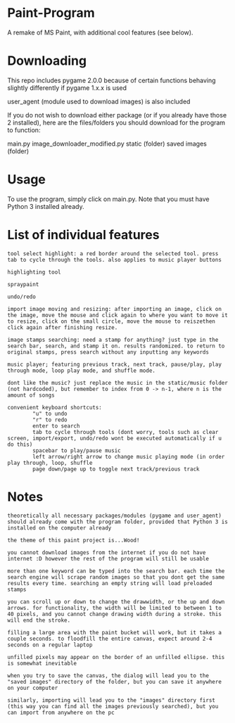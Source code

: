 # Paint-Program
A remake of MS Paint, with additional cool features (see below).

# Downloading

This repo includes pygame 2.0.0 because of certain functions behaving slightly differently if pygame 1.x.x is used

user_agent (module used to download images) is also included

If you do not wish to download either package (or if you already have those 2 installed), here are the files/folders you should download for the program to function:

main.py
image_downloader_modified.py
static (folder)
saved images (folder)


# Usage
To use the program, simply click on main.py. Note that you must have Python 3 installed already.


# List of individual features

    tool select highlight: a red border around the selected tool. press tab to cycle through the tools. also applies to music player buttons
    
    highlighting tool
    
    spraypaint
    
    undo/redo
    
    import image moving and resizing: after importing an image, click on the image, move the mouse and click again to where you want to move it
    to resize, click on the small circle, move the mouse to reiszethen click again after finishing resize.
    
    image stamps searching: need a stamp for anything? just type in the search bar, search, and stamp it on. results randomized. to return to original stamps, press search without any inputting any keywords
    
    music player; featuring previous track, next track, pause/play, play through mode, loop play mode, and shuffle mode.
    
    dont like the music? just replace the music in the static/music folder (not hardcoded), but remember to index from 0 -> n-1, where n is the amount of songs
    
    convenient keyboard shortcuts:
            "u" to undo
            "r" to redo
            enter to search
            tab to cycle through tools (dont worry, tools such as clear screen, import/export, undo/redo wont be executed automatically if u do this)
            spacebar to play/pause music
            left arrow/right arrow to change music playing mode (in order play through, loop, shuffle
            page down/page up to toggle next track/previous track


# Notes

    theoretically all necessary packages/modules (pygame and user_agent) should already come with the program folder, provided that Python 3 is installed on the computer already
    
    the theme of this paint project is...Wood!
    
    you cannot download images from the internet if you do not have internet :D however the rest of the program will still be usable
    
    more than one keyword can be typed into the search bar. each time the search engine will scrape random images so that you dont get the same results every time. searching an empty string will load preloaded stamps
    
    you can scroll up or down to change the drawwidth, or the up and down arrows. for functionality, the width will be limited to between 1 to 40 pixels, and you cannot change drawing width during a stroke. this will end the stroke.
    
    filling a large area with the paint bucket will work, but it takes a couple seconds. to floodfill the entire canvas, expect around 2-4 seconds on a regular laptop
    
    unfilled pixels may appear on the border of an unfilled ellipse. this is somewhat inevitable
    
    when you try to save the canvas, the dialog will lead you to the "saved images" directory of the folder, but you can save it anywhere on your computer
    
    similarly, importing will lead you to the "images" directory first (this way you can find all the images previously searched), but you can import from anywhere on the pc
    
